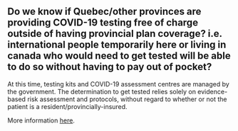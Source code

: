 ## Do we know if Quebec/other provinces are providing COVID-19 testing free of charge outside of having provincial plan coverage? i.e. international people temporarily here or living in canada who would need to get tested will be able to do so without having to pay out of pocket?

At this time, testing kits and COVID-19 assessment centres are managed by the government. The determination to get tested relies solely on evidence-based risk assessment and protocols, without regard to whether or not the patient is a resident/provincially-insured.

More information [here](https://covid19.dialogue.co/#/).
